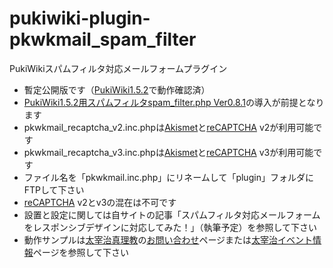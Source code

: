 # pukiwiki-plugin-pkwkmail_spam_filter

PukiWikiスパムフィルタ対応メールフォームプラグイン

- 暫定公開版です（[PukiWiki1.5.2](https://pukiwiki.osdn.jp/?PukiWiki/Download/1.5.2)で動作確認済）
- [PukiWiki1.5.2用スパムフィルタspam_filter.php Ver0.8.1](https://dajya-ranger.com/sdm_downloads/sdm_downloads-2439/)の導入が前提となります
- pkwkmail_recaptcha_v2.inc.phpは[Akismet](https://akismet.com/development/)と[reCAPTCHA](https://ja.wikipedia.org/wiki/ReCAPTCHA) v2が利用可能です
- pkwkmail_recaptcha_v3.inc.phpは[Akismet](https://akismet.com/development/)と[reCAPTCHA](https://ja.wikipedia.org/wiki/ReCAPTCHA) v3が利用可能です
- ファイル名を「pkwkmail.inc.php」にリネームして「plugin」フォルダにFTPして下さい
- [reCAPTCHA](https://ja.wikipedia.org/wiki/ReCAPTCHA) v2とv3の混在は不可です
- 設置と設定に関しては自サイトの記事「スパムフィルタ対応メールフォームをレスポンシブデザインに対応してみた！」（執筆予定）を参照して下さい
- 動作サンプルは[太宰治真理教](https://dazai.dajya-ranger.com)の[お問い合わせ](https://dazai.dajya-ranger.com/?f8dbba940d)ページまたは[太宰治イベント情報](https://dazai.dajya-ranger.com/?b5dda637f2)ページを参照して下さい

